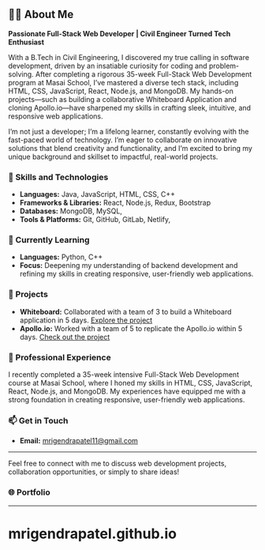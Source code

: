 

## 👩‍💻 About Me

**Passionate Full-Stack Web Developer | Civil Engineer Turned Tech Enthusiast**

With a B.Tech in Civil Engineering, I discovered my true calling in software development, driven by an insatiable curiosity for coding and problem-solving. After completing a rigorous 35-week Full-Stack Web Development program at Masai School, I’ve mastered a diverse tech stack, including HTML, CSS, JavaScript, React, Node.js, and MongoDB. My hands-on projects—such as building a collaborative Whiteboard Application and cloning Apollo.io—have sharpened my skills in crafting sleek, intuitive, and responsive web applications.

I’m not just a developer; I’m a lifelong learner, constantly evolving with the fast-paced world of technology. I’m eager to collaborate on innovative solutions that blend creativity and functionality, and I’m excited to bring my unique background and skillset to impactful, real-world projects.

### 🚀 Skills and Technologies

- **Languages:** Java, JavaScript, HTML, CSS, C++
- **Frameworks & Libraries:** React, Node.js, Redux, Bootstrap
- **Databases:** MongoDB, MySQL, 
- **Tools & Platforms:** Git, GitHub, GitLab, Netlify, 


### 🌱 Currently Learning

- **Languages:** Python, C++
- **Focus:** Deepening my understanding of backend development and refining my skills in creating responsive, user-friendly web applications.

### 🧩 Projects

- **Whiteboard:** Collaborated with a team of 3 to build a Whiteboard application in 5 days. [Explore the project](https://669e1ed439ba5f036f246156--golden-eclair-9d611b.netlify.app/#)
- **Apollo.io:** Worked with a team of 5 to replicate the Apollo.io within 5 days. [Check out the project](https://ubiquitous-caramel-ba07c4.netlify.app/)

### 💼 Professional Experience

I recently completed a 35-week intensive Full-Stack Web Development course at Masai School, where I honed my skills in HTML, CSS, JavaScript, React, Node.js, and MongoDB. My experiences have equipped me with a strong foundation in creating responsive, user-friendly web applications.

### 📫 Get in Touch

- **Email:** [mrigendrapatel11@gmail.com](mailto:mrigendrapatel11@gmail.com)

  
---

Feel free to connect with me to discuss web development projects, collaboration opportunities, or simply to share ideas!

### 🌐 Portfolio


---


# mrigendrapatel.github.io
